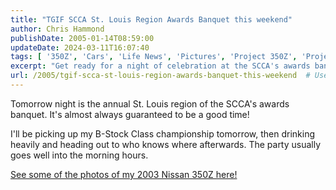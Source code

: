 ```yaml
---
title: "TGIF SCCA St. Louis Region Awards Banquet this weekend"
author: Chris Hammond
publishDate: 2005-01-14T08:59:00
updateDate: 2024-03-11T16:07:40
tags: [ '350Z', 'Cars', 'Life News', 'Pictures', 'Project 350Z', 'Project350z', 'Project350zcom', 'SEO' ]
excerpt: "Get ready for a night of celebration at the SCCA's awards banquet in St. Louis. Check out photos of the 2003 Nissan 350Z and join the party!"
url: /2005/tgif-scca-st-louis-region-awards-banquet-this-weekend  # Use the generated URL with year
---
```

<P>Tomorrow night is the annual St. Louis region of the SCCA's awards banquet. It's almost always guaranteed to be a good time!</P> <P>I'll be picking up my B-Stock Class championship tomorrow, then drinking heavily and heading out to who knows where afterwards. The party usually goes well into the morning hours.</P> <P><A href="https://www.solo2.org/gallery/albums/6.aspx">See some of the photos of my 2003 Nissan 350Z here!</A>&nbsp;</P>


